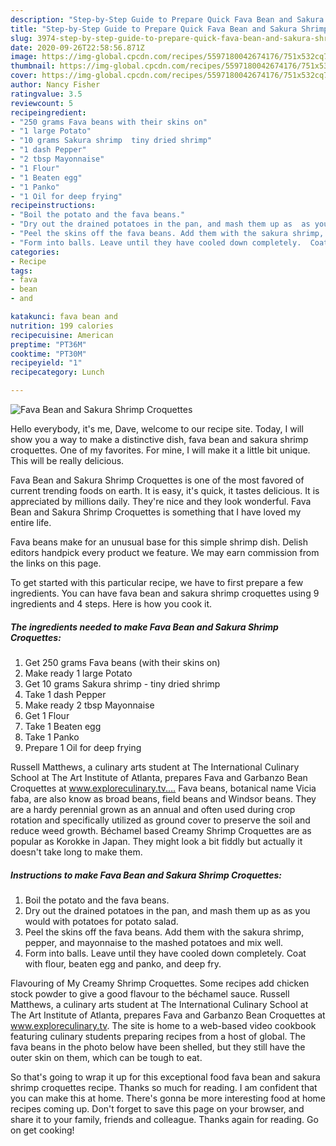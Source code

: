 ```yaml
---
description: "Step-by-Step Guide to Prepare Quick Fava Bean and Sakura Shrimp Croquettes"
title: "Step-by-Step Guide to Prepare Quick Fava Bean and Sakura Shrimp Croquettes"
slug: 3974-step-by-step-guide-to-prepare-quick-fava-bean-and-sakura-shrimp-croquettes
date: 2020-09-26T22:58:56.871Z
image: https://img-global.cpcdn.com/recipes/5597180042674176/751x532cq70/fava-bean-and-sakura-shrimp-croquettes-recipe-main-photo.jpg
thumbnail: https://img-global.cpcdn.com/recipes/5597180042674176/751x532cq70/fava-bean-and-sakura-shrimp-croquettes-recipe-main-photo.jpg
cover: https://img-global.cpcdn.com/recipes/5597180042674176/751x532cq70/fava-bean-and-sakura-shrimp-croquettes-recipe-main-photo.jpg
author: Nancy Fisher
ratingvalue: 3.5
reviewcount: 5
recipeingredient:
- "250 grams Fava beans with their skins on"
- "1 large Potato"
- "10 grams Sakura shrimp  tiny dried shrimp"
- "1 dash Pepper"
- "2 tbsp Mayonnaise"
- "1 Flour"
- "1 Beaten egg"
- "1 Panko"
- "1 Oil for deep frying"
recipeinstructions:
- "Boil the potato and the fava beans."
- "Dry out the drained potatoes in the pan, and mash them up as  as you would with potatoes for potato salad."
- "Peel the skins off the fava beans. Add them with the sakura shrimp, pepper, and mayonnaise to the mashed potatoes and mix well."
- "Form into balls. Leave until they have cooled down completely.  Coat with flour, beaten egg and panko, and deep fry."
categories:
- Recipe
tags:
- fava
- bean
- and

katakunci: fava bean and 
nutrition: 199 calories
recipecuisine: American
preptime: "PT36M"
cooktime: "PT30M"
recipeyield: "1"
recipecategory: Lunch

---
```



![Fava Bean and Sakura Shrimp Croquettes](https://img-global.cpcdn.com/recipes/5597180042674176/751x532cq70/fava-bean-and-sakura-shrimp-croquettes-recipe-main-photo.jpg)

Hello everybody, it's me, Dave, welcome to our recipe site. Today, I will show you a way to make a distinctive dish, fava bean and sakura shrimp croquettes. One of my favorites. For mine, I will make it a little bit unique. This will be really delicious.

Fava Bean and Sakura Shrimp Croquettes is one of the most favored of current trending foods on earth. It is easy, it's quick, it tastes delicious. It is appreciated by millions daily. They're nice and they look wonderful. Fava Bean and Sakura Shrimp Croquettes is something that I have loved my entire life.

Fava beans make for an unusual base for this simple shrimp dish. Delish editors handpick every product we feature. We may earn commission from the links on this page.


To get started with this particular recipe, we have to first prepare a few ingredients. You can have fava bean and sakura shrimp croquettes using 9 ingredients and 4 steps. Here is how you cook it.

<!--inarticleads1-->

##### The ingredients needed to make Fava Bean and Sakura Shrimp Croquettes:

1. Get 250 grams Fava beans (with their skins on)
1. Make ready 1 large Potato
1. Get 10 grams Sakura shrimp - tiny dried shrimp
1. Take 1 dash Pepper
1. Make ready 2 tbsp Mayonnaise
1. Get 1 Flour
1. Take 1 Beaten egg
1. Take 1 Panko
1. Prepare 1 Oil for deep frying


Russell Matthews, a culinary arts student at The International Culinary School at The Art Institute of Atlanta, prepares Fava and Garbanzo Bean Croquettes at www.exploreculinary.tv.… Fava beans, botanical name Vicia faba, are also know as broad beans, field beans and Windsor beans. They are a hardy perennial grown as an annual and often used during crop rotation and specifically utilized as ground cover to preserve the soil and reduce weed growth. Béchamel based Creamy Shrimp Croquettes are as popular as Korokke in Japan. They might look a bit fiddly but actually it doesn&#39;t take long to make them. 

<!--inarticleads2-->

##### Instructions to make Fava Bean and Sakura Shrimp Croquettes:

1. Boil the potato and the fava beans.
1. Dry out the drained potatoes in the pan, and mash them up as  as you would with potatoes for potato salad.
1. Peel the skins off the fava beans. Add them with the sakura shrimp, pepper, and mayonnaise to the mashed potatoes and mix well.
1. Form into balls. Leave until they have cooled down completely.  Coat with flour, beaten egg and panko, and deep fry.


Flavouring of My Creamy Shrimp Croquettes. Some recipes add chicken stock powder to give a good flavour to the béchamel sauce. Russell Matthews, a culinary arts student at The International Culinary School at The Art Institute of Atlanta, prepares Fava and Garbanzo Bean Croquettes at www.exploreculinary.tv. The site is home to a web-based video cookbook featuring culinary students preparing recipes from a host of global. The fava beans in the photo below have been shelled, but they still have the outer skin on them, which can be tough to eat. 

So that's going to wrap it up for this exceptional food fava bean and sakura shrimp croquettes recipe. Thanks so much for reading. I am confident that you can make this at home. There's gonna be more interesting food at home recipes coming up. Don't forget to save this page on your browser, and share it to your family, friends and colleague. Thanks again for reading. Go on get cooking!
